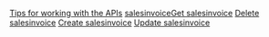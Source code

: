 
[Tips for working with the APIs](/dynamics365/business-central/dev-itpro/developer/devenv-connect-apps-tips)
[salesinvoice](../resources/dynamics_salesinvoice.md)[Get salesinvoice](../api/dynamics_salesinvoice_Get.md)
[Delete salesinvoice](../api/dynamics_salesinvoice_Delete.md)
[Create salesinvoice](../api/dynamics_salesinvoice_Create.md)
[Update salesinvoice](../api/dynamics_salesinvoice_Update.md)
